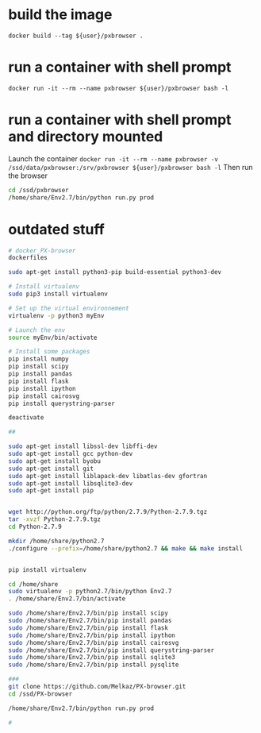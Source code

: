 # build the image
``docker build --tag ${user}/pxbrowser .``

# run a container with shell prompt
``docker run -it --rm --name pxbrowser ${user}/pxbrowser bash -l``


# run a container with shell prompt and directory mounted
Launch the container
``docker run -it --rm --name pxbrowser -v /ssd/data/pxbrowser:/srv/pxbrowser ${user}/pxbrowser bash -l``
Then run the browser
```bash
cd /ssd/pxbrowser
/home/share/Env2.7/bin/python run.py prod
```


# outdated stuff
```bash
# docker_PX-browser
dockerfiles

sudo apt-get install python3-pip build-essential python3-dev

# Install virtualenv
sudo pip3 install virtualenv

# Set up the virtual environnement
virtualenv -p python3 myEnv

# Launch the env
source myEnv/bin/activate

# Install some packages
pip install numpy
pip install scipy
pip install pandas
pip install flask
pip install ipython
pip install cairosvg
pip install querystring-parser

deactivate

##

sudo apt-get install libssl-dev libffi-dev
sudo apt-get install gcc python-dev
sudo apt-get install byobu
sudo apt-get install git
sudo apt-get install liblapack-dev libatlas-dev gfortran
sudo apt-get install libsqlite3-dev
sudo apt-get install pip


wget http://python.org/ftp/python/2.7.9/Python-2.7.9.tgz
tar -xvzf Python-2.7.9.tgz
cd Python-2.7.9

mkdir /home/share/python2.7
./configure --prefix=/home/share/python2.7 && make && make install


pip install virtualenv

cd /home/share
sudo virtualenv -p python2.7/bin/python Env2.7
. /home/share/Env2.7/bin/activate

sudo /home/share/Env2.7/bin/pip install scipy
sudo /home/share/Env2.7/bin/pip install pandas
sudo /home/share/Env2.7/bin/pip install flask
sudo /home/share/Env2.7/bin/pip install ipython
sudo /home/share/Env2.7/bin/pip install cairosvg
sudo /home/share/Env2.7/bin/pip install querystring-parser
sudo /home/share/Env2.7/bin/pip install sqlite3
sudo /home/share/Env2.7/bin/pip install pysqlite

###
git clone https://github.com/Melkaz/PX-browser.git
cd /ssd/PX-browser

/home/share/Env2.7/bin/python run.py prod

#
```


